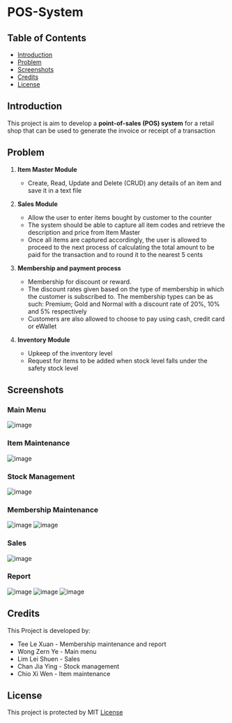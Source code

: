 # POS-System

## Table of Contents
- [Introduction](#Introduction)
- [Problem](#Problem)
- [Screenshots](#Screenshots)
- [Credits](#Credits)
- [License](#License)

## Introduction
This project is aim to develop a **point-of-sales (POS) system** for a retail shop that can be used to generate the invoice or receipt of a transaction

## Problem
1.	**Item Master Module**
    - Create, Read, Update and Delete (CRUD) any details of an item and save it in a text file
     
2. **Sales Module**
   - Allow the user to enter items bought by customer to the counter
   - The system should be able to capture all item codes and retrieve the description and price from Item Master
   - Once all items are captured accordingly, the user is allowed to proceed to the next process of calculating the total amount to be paid for the transaction and to round it to the nearest 5 cents
     
3. **Membership and payment process**
    - Membership for discount or reward.
    - The discount rates given based on the type of membership in which the customer is subscribed to. The membership types can be as such: Premium; Gold and Normal with a discount rate of 20%, 10% and 5% respectively
    - Customers are also allowed to choose to pay using cash, credit card or eWallet

4. **Inventory Module**
    - Upkeep of the inventory level
    - Request for items to be added when stock level falls under the safety stock level
      
## Screenshots
### Main Menu
![image](https://github.com/user-attachments/assets/ce99f139-cf7a-41e5-89bc-e99486a62159)

### Item Maintenance 
![image](https://github.com/user-attachments/assets/ed83d7aa-e5b2-45c1-a957-6fa6e04adcf6)

### Stock Management 
![image](https://github.com/user-attachments/assets/527982c3-dfa6-4b6d-b5e0-77639ef963da)

### Membership Maintenance 
![image](https://github.com/user-attachments/assets/6a726564-0a68-4271-9cb8-4869e21c0623)
![image](https://github.com/user-attachments/assets/5ae0a724-df2e-44e8-8b4c-27a25c6ffc59)

### Sales
![image](https://github.com/user-attachments/assets/bdc8b9d4-15f5-4908-b84d-d3592568d94b)

### Report
![image](https://github.com/user-attachments/assets/0133e9d2-8048-4f2a-8350-100aae94b8ab)
![image](https://github.com/user-attachments/assets/c2288381-b397-4f1f-9a48-4d315f0f3b7f)
![image](https://github.com/user-attachments/assets/7c365a5f-b070-4ae8-b14c-f601055ecee9)

## Credits
This Project is developed by:
- Tee Le Xuan - Membership maintenance and report
- Wong Zern Ye - Main menu
- Lim Lei Shuen - Sales
- Chan Jia Ying - Stock management
- Chio Xi Wen - Item maintenance

## License
This project is protected by MIT [License](LICENSE)
